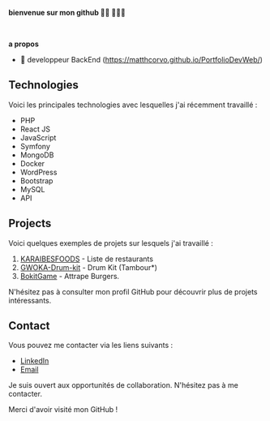 **bienvenue sur mon github 👋🏾 👨🏾‍💻**

<br />


**a propos**

- 💼  developpeur BackEnd (https://matthcorvo.github.io/PortfolioDevWeb/)

## Technologies

Voici les principales technologies avec lesquelles j'ai récemment travaillé :

- PHP
- React JS
- JavaScript
- Symfony
- MongoDB
- Docker
- WordPress
- Bootstrap
- MySQL
- API


## Projects

Voici quelques exemples de projets sur lesquels j'ai travaillé :

1. [KARAIBESFOODS](https://matthcorvo.github.io/KARAIBESFOODS/) - Liste de restaurants
2. [GWOKA-Drum-kit](https://matthcorvo.github.io/Mon-GWOKA-Drum-kit/) - Drum Kit (Tambour*)
3. [BokitGame](https://github.com/matthCorvo/bokitGameV2) - Attrape Burgers.

N'hésitez pas à consulter mon profil GitHub pour découvrir plus de projets intéressants.

## Contact

Vous pouvez me contacter via les liens suivants :

- [LinkedIn](https://www.linkedin.com/in/corvomatthieu/)
- [Email](promatthcorvo@gmail.com)

Je suis ouvert aux opportunités de collaboration. N'hésitez pas à me contacter.

Merci d'avoir visité mon GitHub !
